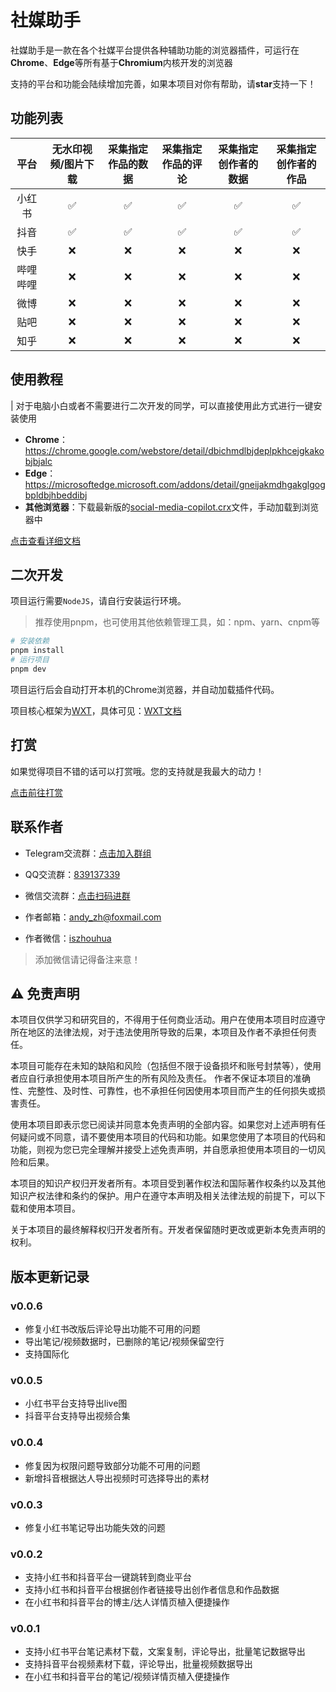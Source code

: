 
# 社媒助手

社媒助手是一款在各个社媒平台提供各种辅助功能的浏览器插件，可运行在**Chrome**、**Edge**等所有基于**Chromium**内核开发的浏览器

支持的平台和功能会陆续增加完善，如果本项目对你有帮助，请**star**支持一下！

## 功能列表

|   平台   | 无水印视频/图片下载 | 采集指定作品的数据 | 采集指定作品的评论 | 采集指定创作者的数据 | 采集指定创作者的作品 |
| :------: | :-----------------: | :----------------: | :----------------: | :------------------: | :------------------: |
|  小红书  |          ✅          |         ✅          |         ✅          |          ✅           |          ✅           |
|   抖音   |          ✅          |         ✅          |         ✅          |          ✅           |          ✅           |
|   快手   |          ❌          |         ❌          |         ❌          |          ❌           |          ❌           |
| 哔哩哔哩 |          ❌          |         ❌          |         ❌          |          ❌           |          ❌           |
|   微博   |          ❌          |         ❌          |         ❌          |          ❌           |          ❌           |
|   贴吧   |          ❌          |         ❌          |         ❌          |          ❌           |          ❌           |
|   知乎   |          ❌          |         ❌          |         ❌          |          ❌           |          ❌           |

## 使用教程

|  对于电脑小白或者不需要进行二次开发的同学，可以直接使用此方式进行一键安装使用

- **Chrome**：<https://chrome.google.com/webstore/detail/dbichmdlbjdeplpkhcejgkakobjbjalc>
- **Edge**：<https://microsoftedge.microsoft.com/addons/detail/gneijakmdhgakglgogbpldbjhbeddibj>
- **其他浏览器**：下载最新版的[social-media-copilot.crx](https://github.com/iszhouhua/social-media-copilot/releases/latest/download/social-media-copilot.crx)文件，手动加载到浏览器中

[点击查看详细文档](https://ocn0jsywtv09.feishu.cn/wiki/space/7441517360869064705)

## 二次开发

项目运行需要`NodeJS`，请自行安装运行环境。

> 推荐使用pnpm，也可使用其他依赖管理工具，如：npm、yarn、cnpm等

```bash
# 安装依赖
pnpm install
# 运行项目
pnpm dev
```

项目运行后会自动打开本机的Chrome浏览器，并自动加载插件代码。

项目核心框架为[WXT](https://github.com/wxt-dev/wxt)，具体可见：[WXT文档](https://wxt.dev)

## 打赏

如果觉得项目不错的话可以打赏哦。您的支持就是我最大的动力！

[点击前往打赏](https://alms.iszhouhua.com)

## 联系作者

- Telegram交流群：[点击加入群组](https://t.me/SocialMediaCopilot)

- QQ交流群：[839137339](https://smc.iszhouhua.com/image/qq-group-qr-code.jpg)

- 微信交流群：[点击扫码进群](https://smc.iszhouhua.com/image/wechat-group-qr-code.jpg)

- 作者邮箱：<andy_zh@foxmail.com>

- 作者微信：[iszhouhua](https://smc.iszhouhua.com/image/wechat-qr-code.jpg)

> 添加微信请记得备注来意！

## ⚠️ 免责声明

本项目仅供学习和研究目的，不得用于任何商业活动。用户在使用本项目时应遵守所在地区的法律法规，对于违法使用所导致的后果，本项目及作者不承担任何责任。

本项目可能存在未知的缺陷和风险（包括但不限于设备损坏和账号封禁等），使用者应自行承担使用本项目所产生的所有风险及责任。 作者不保证本项目的准确性、完整性、及时性、可靠性，也不承担任何因使用本项目而产生的任何损失或损害责任。

使用本项目即表示您已阅读并同意本免责声明的全部内容。如果您对上述声明有任何疑问或不同意，请不要使用本项目的代码和功能。如果您使用了本项目的代码和功能，则视为您已完全理解并接受上述免责声明，并自愿承担使用本项目的一切风险和后果。

本项目的知识产权归开发者所有。本项目受到著作权法和国际著作权条约以及其他知识产权法律和条约的保护。用户在遵守本声明及相关法律法规的前提下，可以下载和使用本项目。

关于本项目的最终解释权归开发者所有。开发者保留随时更改或更新本免责声明的权利。

## 版本更新记录

### v0.0.6

- 修复小红书改版后评论导出功能不可用的问题
- 导出笔记/视频数据时，已删除的笔记/视频保留空行
- 支持国际化

### v0.0.5

- 小红书平台支持导出live图
- 抖音平台支持导出视频合集

### v0.0.4

- 修复因为权限问题导致部分功能不可用的问题
- 新增抖音根据达人导出视频时可选择导出的素材

### v0.0.3

- 修复小红书笔记导出功能失效的问题

### v0.0.2

- 支持小红书和抖音平台一键跳转到商业平台
- 支持小红书和抖音平台根据创作者链接导出创作者信息和作品数据
- 在小红书和抖音平台的博主/达人详情页植入便捷操作

### v0.0.1

- 支持小红书平台笔记素材下载，文案复制，评论导出，批量笔记数据导出
- 支持抖音平台视频素材下载，评论导出，批量视频数据导出
- 在小红书和抖音平台的笔记/视频详情页植入便捷操作

